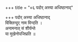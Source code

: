 +++
title = "०६ पदोर् अस्या अधिष्ठानाद्"

+++
पदोर् अस्या अधिष्ठानाद्  
विक्लिन्दुर् नाम विन्दति ।  
अनामनात् सं शीर्यन्ते  
या मुखेनोपजिघ्रति ॥